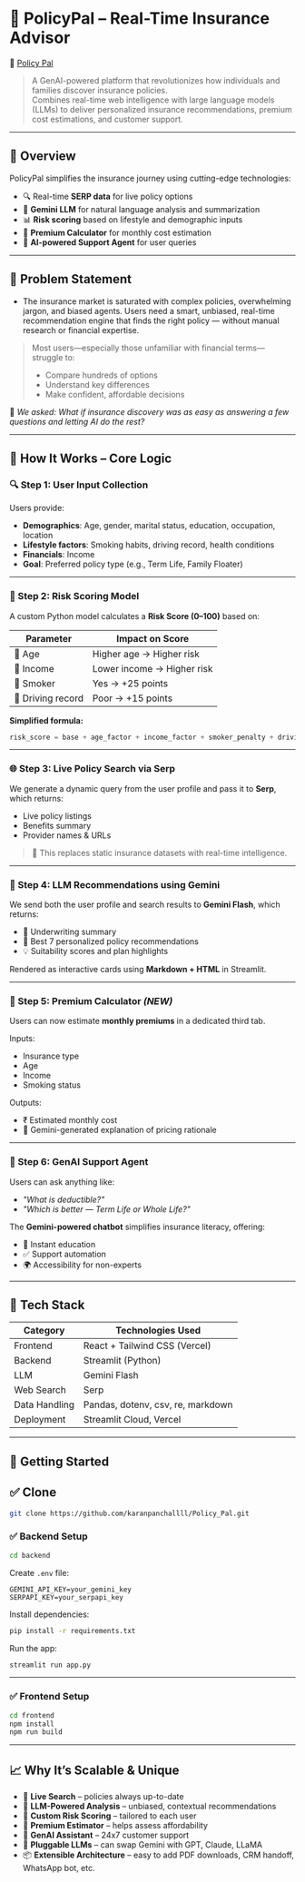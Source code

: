 # 🧠 PolicyPal – Real-Time Insurance Advisor  
🔗 [Policy Pal](https://policy-pal-blueprints.vercel.app/)

> A GenAI-powered platform that revolutionizes how individuals and families discover insurance policies.  
> Combines real-time web intelligence with large language models (LLMs) to deliver personalized insurance recommendations, premium cost estimations, and customer support.

---

## 🌟 Overview

PolicyPal simplifies the insurance journey using cutting-edge technologies:

- 🔍 Real-time **SERP data** for live policy options  
- 🤖 **Gemini LLM** for natural language analysis and summarization  
- 📊 **Risk scoring** based on lifestyle and demographic inputs  
- 💸 **Premium Calculator** for monthly cost estimation  
- 💬 **AI-powered Support Agent** for user queries

---

## 🎯 Problem Statement

- The insurance market is saturated with complex policies, overwhelming jargon, and biased agents. Users need a smart, unbiased, real-time recommendation engine that finds the right policy — without manual research or financial expertise.

> Most users—especially those unfamiliar with financial terms—struggle to:
> - Compare hundreds of options  
> - Understand key differences  
> - Make confident, affordable decisions  

🧠 *We asked: What if insurance discovery was as easy as answering a few questions and letting AI do the rest?*

---

## 🔁 How It Works – Core Logic

### 🔍 Step 1: User Input Collection  
Users provide:

- **Demographics**: Age, gender, marital status, education, occupation, location  
- **Lifestyle factors**: Smoking habits, driving record, health conditions  
- **Financials**: Income  
- **Goal**: Preferred policy type (e.g., Term Life, Family Floater)

---

### 🧮 Step 2: Risk Scoring Model  
A custom Python model calculates a **Risk Score (0–100)** based on:

| Parameter         | Impact on Score             |
|------------------|-----------------------------|
| 🔢 Age            | Higher age → Higher risk    |
| 💸 Income         | Lower income → Higher risk  |
| 🚬 Smoker         | Yes → +25 points            |
| 🚗 Driving record | Poor → +15 points           |

**Simplified formula:**
```python
risk_score = base + age_factor + income_factor + smoker_penalty + driving_penalty
```

---

### 🌐 Step 3: Live Policy Search via Serp  
We generate a dynamic query from the user profile and pass it to **Serp**, which returns:

- Live policy listings  
- Benefits summary  
- Provider names & URLs  

> 🔄 This replaces static insurance datasets with real-time intelligence.

---

### 🤖 Step 4: LLM Recommendations using Gemini  
We send both the user profile and search results to **Gemini Flash**, which returns:

- 🧾 Underwriting summary  
- 🥇 Best 7 personalized policy recommendations  
- 💡 Suitability scores and plan highlights  

Rendered as interactive cards using **Markdown + HTML** in Streamlit.

---

### 💸 Step 5: Premium Calculator *(NEW)*  
Users can now estimate **monthly premiums** in a dedicated third tab.

Inputs:
- Insurance type  
- Age  
- Income  
- Smoking status  

Outputs:
- ₹ Estimated monthly cost  
- 📘 Gemini-generated explanation of pricing rationale

---

### 💬 Step 6: GenAI Support Agent  
Users can ask anything like:

- _"What is deductible?"_  
- _"Which is better — Term Life or Whole Life?"_

The **Gemini-powered chatbot** simplifies insurance literacy, offering:

- 🧠 Instant education  
- ✅ Support automation  
- 🌍 Accessibility for non-experts

---

## 🔐 Tech Stack

| Category      | Technologies Used                    |
|---------------|--------------------------------------|
| Frontend      | React + Tailwind CSS (Vercel)        |
| Backend       | Streamlit (Python)                   |
| LLM           | Gemini Flash |
| Web Search    | Serp                             |
| Data Handling | Pandas, dotenv, csv, re, markdown    |
| Deployment    | Streamlit Cloud, Vercel              |

---

## 🚀 Getting Started
## ✅ Clone
```bash
git clone https://github.com/karanpanchallll/Policy_Pal.git
```

### ✅ Backend Setup
```bash
cd backend
```

Create `.env` file:
```
GEMINI_API_KEY=your_gemini_key
SERPAPI_KEY=your_serpapi_key
```

Install dependencies:
```bash
pip install -r requirements.txt
```

Run the app:
```bash
streamlit run app.py
```

---

### ✅ Frontend Setup
```bash
cd frontend
npm install
npm run build
```

---

## 📈 Why It’s Scalable & Unique

- 🔁 **Live Search** – policies always up-to-date  
- 🤖 **LLM-Powered Analysis** – unbiased, contextual recommendations  
- 🧮 **Custom Risk Scoring** – tailored to each user  
- 💸 **Premium Estimator** – helps assess affordability  
- 💬 **GenAI Assistant** – 24x7 customer support  
- 🔄 **Pluggable LLMs** – can swap Gemini with GPT, Claude, LLaMA  
- 📦 **Extensible Architecture** – easy to add PDF downloads, CRM handoff, WhatsApp bot, etc.




